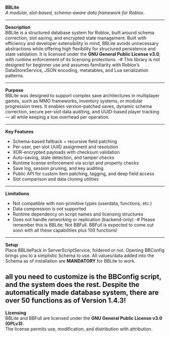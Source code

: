**BBLite**  
*A modular, slot-based, schema-aware data framework for Roblox.*

---

**Description**  
BBLite is a structured database system for Roblox, built around schema correction, slot saving, and encrypted state management. Built with efficiency and developer extensibility in mind, BBLite avoids unnecessary abstractions while offering high flexibility for structured persistence and state validation. It is licensed under the **GNU General Public License v3.0**, with runtime enforcement of its licensing protections.
-# This library is not designed for beginner use and assumes familiarity with Roblox’s DataStoreService, JSON encoding, metatables, and Lua serialization patterns.

---

**Purpose**  
BBLite was designed to support complex save architectures in multiplayer games, such as MMO frameworks, inventory systems, or modular progression trees. It enables version-patched saves, dynamic schema correction, secure per-slot data auditing, and UUID-based player tracking — all while keeping a low overhead per operation.

---

**Key Features**  
- Schema-based fallback + recursive field patching  
- Per-user, per-slot UUID assignment and resolution  
- XOR-encrypted payloads with checksum validation  
- Auto-saving, stale detection, and tamper checks  
- Runtime license enforcement via script and property checks  
- Save log, session pruning, and key auditing  
- Public API for custom item patching, tagging, and deep field access  
- Slot comparison and data cloning utilities

---

**Limitations**  
- Not compatible with non-primitive types (userdata, functions, etc.)  
- Data compression is not supported  
- Runtime dependency on script names and licensing structures  
- Does not handle networking or replication (backend-only)
-# Please remember this is BBLite; Not BBFull. BBFull is expected to come out soon with all these capabilities plus 100 functions!

---

**Setup**  
Place BBLitePack in ServerScriptService, foldered or not. Opening BBConfig brings you to a simplistic Schema to use. All values/data added into the Schema as of installation are **MANDATORY** for BBLite to work.

all you need to customize is the BBConfig script, and the system does the rest. Despite the automatically made database system, there are over 50 functions as of **Version 1.4.3**!
---

**Licensing**  
BBLite and BBFull are licensed under the **GNU General Public License v3.0 (GPLv3)**.  
The license permits use, modification, and distribution with attribution.
